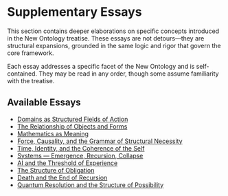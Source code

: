 # Supplementary Essays

This section contains deeper elaborations on specific concepts introduced in the New Ontology treatise. These essays are not detours—they are structural expansions, grounded in the same logic and rigor that govern the core framework.

Each essay addresses a specific facet of the New Ontology and is self-contained. They may be read in any order, though some assume familiarity with the treatise.

## Available Essays

- [Domains as Structured Fields of Action](/the-new-ontology---public-release/supplementary-essays/1-domains-as-structured-fields.html)
- [The Relationship of Objects and Forms](/the-new-ontology---public-release/supplementary-essays/2-relationship-of-objects-and-forms.html)
- [Mathematics as Meaning](/the-new-ontology---public-release/supplementary-essays/3-mathematics-as-meaning.html)
- [Force, Causality, and the Grammar of Structural Necessity](/the-new-ontology---public-release/supplementary-essays/4-force-causality-grammar.html)
- [Time, Identity, and the Coherence of the Self](/the-new-ontology---public-release/supplementary-essays/5-time-identity-coherence.html)
- [Systems — Emergence, Recursion, Collapse](essays/systems-emergence-recursion-collapse.md)
- [AI and the Threshold of Experience](essays/ai-and-the-threshold-of-experience.md)
- [The Structure of Obligation](essays/the-structure-of-obligation.md)
- [Death and the End of Recursion](essays/death-and-the-end-of-recursion.md)
- [Quantum Resolution and the Structure of Possibility](essays/quantum-resolution-and-the-structure-of-possibility.md)
